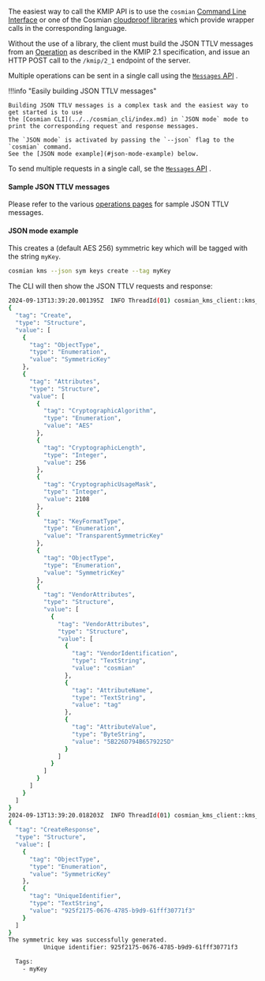 The easiest way to call the KMIP API is to use the `cosmian` [Command Line Interface](../../cosmian_cli/index.md)
or one of the Cosmian [cloudproof libraries](https://github.com/Cosmian) which provide wrapper calls
in the corresponding language.

Without the use of a library, the client must build the JSON TTLV messages from
an [Operation](./operations.md)
as described in the KMIP 2.1 specification, and issue an HTTP POST call to the `/kmip/2_1` endpoint
of the server.

Multiple operations can be sent in a single call using the [`Messages` API](./messages.md) .

!!!info  "Easily building JSON TTLV messages"

    Building JSON TTLV messages is a complex task and the easiest way to get started is to use
    the [Cosmian CLI](../../cosmian_cli/index.md) in `JSON mode` mode to print the corresponding request and response messages.

    The `JSON mode` is activated by passing the `--json` flag to the `cosmian` command.
    See the [JSON mode example](#json-mode-example) below.

To send multiple requests in a single call, se the [`Messages` API](./messages.md) .

#### Sample JSON TTLV messages

Please refer to the various [operations pages](./operations.md) for sample JSON TTLV messages.

#### JSON mode example

This creates a (default AES 256) symmetric key which will be tagged with the string `myKey`.

```bash
cosmian kms --json sym keys create --tag myKey
```

The CLI will then show the JSON TTLV requests and response:

```sh
2024-09-13T13:39:20.001395Z  INFO ThreadId(01) cosmian_kms_client::kms_rest_client:  ==>
{
  "tag": "Create",
  "type": "Structure",
  "value": [
    {
      "tag": "ObjectType",
      "type": "Enumeration",
      "value": "SymmetricKey"
    },
    {
      "tag": "Attributes",
      "type": "Structure",
      "value": [
        {
          "tag": "CryptographicAlgorithm",
          "type": "Enumeration",
          "value": "AES"
        },
        {
          "tag": "CryptographicLength",
          "type": "Integer",
          "value": 256
        },
        {
          "tag": "CryptographicUsageMask",
          "type": "Integer",
          "value": 2108
        },
        {
          "tag": "KeyFormatType",
          "type": "Enumeration",
          "value": "TransparentSymmetricKey"
        },
        {
          "tag": "ObjectType",
          "type": "Enumeration",
          "value": "SymmetricKey"
        },
        {
          "tag": "VendorAttributes",
          "type": "Structure",
          "value": [
            {
              "tag": "VendorAttributes",
              "type": "Structure",
              "value": [
                {
                  "tag": "VendorIdentification",
                  "type": "TextString",
                  "value": "cosmian"
                },
                {
                  "tag": "AttributeName",
                  "type": "TextString",
                  "value": "tag"
                },
                {
                  "tag": "AttributeValue",
                  "type": "ByteString",
                  "value": "5B226D794B6579225D"
                }
              ]
            }
          ]
        }
      ]
    }
  ]
}
2024-09-13T13:39:20.018203Z  INFO ThreadId(01) cosmian_kms_client::kms_rest_client <==
{
  "tag": "CreateResponse",
  "type": "Structure",
  "value": [
    {
      "tag": "ObjectType",
      "type": "Enumeration",
      "value": "SymmetricKey"
    },
    {
      "tag": "UniqueIdentifier",
      "type": "TextString",
      "value": "925f2175-0676-4785-b9d9-61fff30771f3"
    }
  ]
}
The symmetric key was successfully generated.
          Unique identifier: 925f2175-0676-4785-b9d9-61fff30771f3

  Tags:
    - myKey
```
